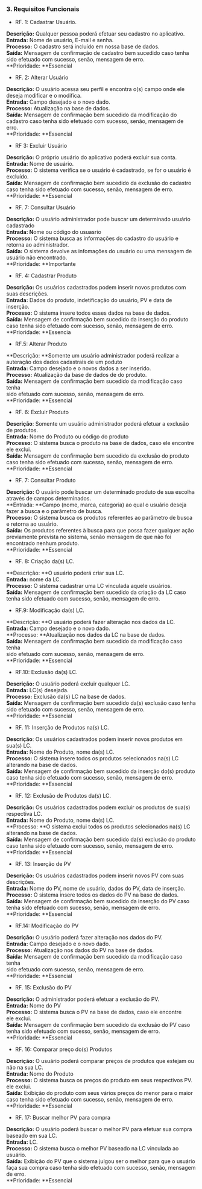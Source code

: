 ### 3. Requisitos Funcionais

* RF. 1: Cadastrar  Usuário.

**Descrição:** Qualquer pessoa poderá efetuar  seu cadastro no aplicativo.  
**Entrada:** Nome de usuário, E-mail e senha.  
**Processo:** O cadastro será incluído em nossa base de dados.  
**Saída:** Mensagem de confirmação de cadastro bem sucedido caso tenha sido efetuado com sucesso, senão, mensagem de erro.  
**Prioridade: **Essencial

* RF. 2: Alterar Usuário

**Descrição:** O usuário acessa seu perfil e encontra o\(s\) campo onde ele deseja modificar e o modifica.  
**Entrada:** Campo desejado e o novo dado.  
**Processo:** Atualização na base de dados.  
**Saída:** Mensagem de confirmação bem sucedido da modificação do cadastro caso tenha sido efetuado com sucesso, senão, mensagem de erro.  
**Prioridade: **Essencial

* RF 3: Excluir  Usuário

**Descrição:** O próprio usuário do aplicativo poderá excluir sua conta.  
**Entrada:** Nome de usuário.  
**Processo:** O sistema verifica se o usuário é cadastrado, se for o usuário é excluído.  
**Saída:** Mensagem de confirmação bem sucedido da exclusão do cadastro caso tenha sido efetuado com sucesso, senão, mensagem de erro.  
**Prioridade: **Essencial

* RF. 7: Consultar Usuário

**Descrição:** O usuário administrador pode buscar um determinado usuário cadastrado  
**Entrada: N**ome ou código do usuasrio  
**Processo:** O sistema busca as informações do cadastro do usuário e retorna ao administrador.  
**Saída:** O sistema devolve as infomações do usuário ou uma mensagem de usuário não encontrado.  
**Prioridade: **Importante

* RF. 4: Cadastrar Produto

**Descrição:** Os usuários cadastrados podem inserir novos produtos com suas descrições.  
**Entrada:** Dados do produto, indetificação do usuário, PV e data de inserção.  
**Processo:** O sistema insere todos esses dados na base de dados.  
**Saída:** Mensagem de confirmação bem sucedido da inserção do produto caso tenha sido efetuado com sucesso, senão, mensagem de erro.  
**Prioridade: **Essencia



* RF.5: Alterar Produto

**Descrição: **Somente um usuário administrador poderá realizar a auteração dos dados cadastrais de um poduto  
**Entrada:** Campo desejado e o novos dados a ser inserido.  
**Processo:** Atualização da base de dados de do produto.  
**Saída:** Mensagem de confirmação bem sucedido da modificação caso tenha  
sido efetuado com sucesso, senão, mensagem de erro.  
**Prioridade: **Essencial

* RF. 6: Excluir Produto

**Descrição**: Somente um usuário  administrador poderá efetuar a exclusão de produtos.  
**Entrada:** Nome do Produto ou código do produto  
**Processo:** O sistema busca o produto na base de dados, caso ele encontre  
ele exclui.  
**Saída:** Mensagem de confirmação bem sucedido da exclusão do produto caso tenha sido efetuado com sucesso, senão, mensagem de erro.  
**Prioridade: **Essencial

* RF. 7: Consultar Produto

**Descrição:** O usuário pode buscar um determinado produto de sua escolha  
através de campos determinados.  
**Entrada: **Campo \(nome, marca, categoria\) ao qual o usuário deseja fazer a busca e o parâmetro de busca.  
**Processo:** O sistema busca os produtos referentes ao parâmetro de busca e retorna ao usuário.  
**Saída:** Os produtos referentes à busca para que possa fazer qualquer ação previamente prevista no sistema, senão mensagem de que não foi encontrado nenhum produto.  
**Prioridade: **Essencial

* RF. 8: Criação da\(s\) LC.

**Descrição: **O usuário poderá criar sua LC.  
**Entrada:** nome da LC.  
**Processo:** O sistema cadastrar uma LC vinculada aquele usuários.  
**Saída:**  Mensagem de confirmação bem sucedido da criação da LC caso tenha sido efetuado com sucesso, senão, mensagem de erro.

* RF.9: Modificação da\(s\) LC.

**Descrição: **O usuário poderá fazer alteração nos dados da LC.  
**Entrada:** Campo desejado e o novo dado.  
**Processo: **Atualização nos dados da LC na base de dados.  
**Saída:** Mensagem de confirmação bem sucedido da modificação caso tenha  
sido efetuado com sucesso, senão, mensagem de erro.  
**Prioridade: **Essencial

* RF.10: Exclusão da\(s\) LC.

**Descrição:** O usuário poderá excluir qualquer LC.  
**Entrada:** LC\(s\) desejada.  
**Processo:** Exclusão da\(s\) LC na base de dados.  
**Saída:** Mensagem de confirmação bem sucedido da\(s\) exclusão caso tenha  
sido efetuado com sucesso, senão, mensagem de erro.  
**Prioridade: **Essencial

* RF. 11: Inserção de Produtos na\(s\) LC.

**Descrição**: Os usuários cadastrados podem inserir novos produtos em sua\(s\) LC.  
**Entrada:** Nome do Produto, nome da\(s\) LC.  
**Processo:** O sistema insere todos os produtos selecionados na\(s\) LC alterando na base de dados.  
**Saída:** Mensagem de confirmação bem sucedido da inserção do\(s\) produto caso tenha sido efetuado com sucesso, senão, mensagem de erro.  
**Prioridade: **Essencial

* RF. 12: Exclusão de Produtos da\(s\) LC. 

**Descrição:** Os usuários cadastrados podem excluir os produtos de sua\(s\) respectiva LC.  
**Entrada:** Nome do Produto, nome da\(s\) LC.  
**Processo: **O sistema exclui  todos os produtos selecionados na\(s\) LC alterando na base de dados.  
**Saída:** Mensagem de confirmação bem sucedido da\(s\) exclusão do produto caso tenha sido efetuado com sucesso, senão, mensagem de erro.  
**Prioridade: **Essencial

* RF. 13: Inserção de PV 

**Descrição:** Os usuários cadastrados podem inserir novos PV com suas descrições.  
**Entrada:** Nome do PV, nome de usuário, dados do PV, data de inserção.  
**Processo:** O sistema insere todos os dados do PV na base de dados.  
**Saída:** Mensagem de confirmação bem sucedido da inserção do PV caso tenha sido efetuado com sucesso, senão, mensagem de erro.  
**Prioridade: **Essencial

* RF.14: Modificação do PV

**Descrição:** O usuário poderá fazer alteração nos dados do PV.  
**Entrada:** Campo desejado e o novo dado.  
**Processo:** Atualização nos dados do PV na base de dados.  
**Saída:** Mensagem de confirmação bem sucedido da modificação caso tenha  
sido efetuado com sucesso, senão, mensagem de erro.  
**Prioridade: **Essencial

* RF. 15: Exclusão do PV

**Descrição:** O administrador poderá efetuar a exclusão do PV.  
**Entrada:** Nome do PV  
**Processo:** O sistema busca o PV na base de dados, caso ele encontre  
ele exclui.  
**Saída:** Mensagem de confirmação bem sucedido da exclusão do PV caso tenha sido efetuado com sucesso, senão, mensagem de erro.  
**Prioridade: **Essencial

* RF. 16: Comparar preço do\(s\) Produtos

**Descrição:** O usuário poderá comparar preços de produtos que estejam ou não na sua LC.  
**Entrada:** Nome do Produto  
**Processo:** O sistema busca os preços do produto em seus respectivos PV.  
ele exclui.  
**Saída:** Exibição do produto com seus vários preços do menor para o maior caso tenha sido efetuado com sucesso, senão, mensagem de erro.  
**Prioridade: **Essencial

* RF. 17: Buscar melhor PV para compra

**Descrição:** O usuário poderá buscar o melhor PV para efetuar sua compra baseado em sua LC.  
**Entrada:** LC.  
**Processo:** O sistema busca o melhor PV baseado na LC vinculada ao usuário.  
**Saída:** Exibição do PV que o sistema julgou ser o melhor para que o usuário faça sua compra caso tenha sido efetuado com sucesso, senão, mensagem de erro.  
**Prioridade: **Essencial

